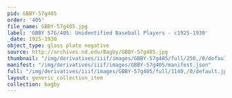 ```yaml
---
pid: GBBY-57g405
order: '405'
file_name: GBBY-57g405.jpg
label: 'GBBY 57G/405: Unidentified Baseball Players - c1925-1930'
_date: 1925-1930
object_type: glass plate negative
source: http://archives.nd.edu/Bagby/GBBY-57g405.jpg
thumbnail: "/img/derivatives/iiif/images/GBBY-57g405/full/250,/0/default.jpg"
manifest: "/img/derivatives/iiif/images/GBBY-57g405/manifest.json"
full: "/img/derivatives/iiif/images/GBBY-57g405/full/1140,/0/default.jpg"
layout: generic_collection_item
collection: bagby
---
```

